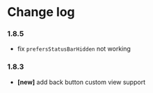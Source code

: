 # Change log



### 1.8.5

- fix `prefersStatusBarHidden` not working



### 1.8.3

* **[new]** add back button custom view support 

